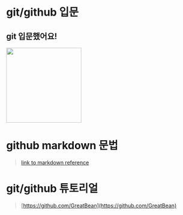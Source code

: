 # git/github 입문
## git 입문했어요!
<img src="https://octodex.github.com/images/welcometocat.png" height="200">



# github markdown 문법
>[link to markdown reference](https://guides.github.com/features/mastering-markdown/)


 
# git/github 튜토리얼
>[https://github.com/GreatBean](https://github.com/GreatBean)
